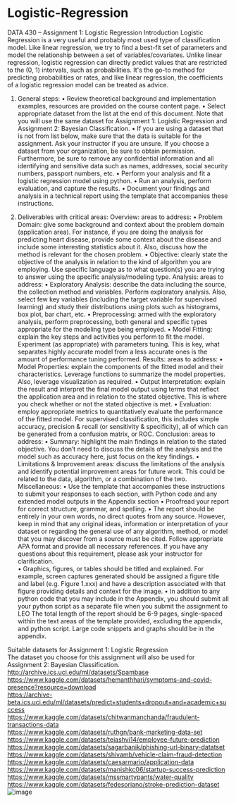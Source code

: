 # Logistic-Regression

DATA 430 – Assignment 1: Logistic Regression
Introduction
Logistic Regression is a very useful and probably most used type of classification model. Like linear regression, we try to find a best-fit set of parameters and model the relationship between a set of variables/covariates.  Unlike linear regression, logistic regression can directly predict values that are restricted to the (0, 1) intervals, such as probabilities. It's the go-to method for predicting probabilities or rates, and like linear regression, the coefficients of a logistic regression model can be treated as advice. 
1.	General steps:
•	Review theoretical background and implementation examples, resources are provided on the course content page.
•	Select appropriate dataset from the list at the end of this document.  Note that you will use the same dataset for Assignment 1: Logistic Regression and Assignment 2: Bayesian Classification.
•	If you are using a dataset that is not from list below, make sure that the data is suitable for the assignment. Ask your instructor if you are unsure. If you choose a dataset from your organization, be sure to obtain permission. Furthermore, be sure to remove any confidential information and all identifying and sensitive data such as names, addresses, social security numbers, passport numbers, etc.
•	Perform your analysis and fit a logistic regression model using python.
•	Run an analysis, perform evaluation, and capture the results.
•	Document your findings and analysis in a technical report using the template that accompanies these instructions.

2.	Deliverables with critical areas:
Overview: areas to address:
•	Problem Domain: give some background and context about the problem domain (application area). For instance, if you are doing the analysis for predicting heart disease, provide some context about the disease and include some interesting statistics about it. Also, discuss how the method is relevant for the chosen problem.
•	Objective: clearly state the objective of the analysis in relation to the kind of algorithm you are employing. Use specific language as to what question(s) you are trying to answer using the specific analysis/modeling type. 
Analysis: areas to address:
•	Exploratory Analysis: describe the data including the source, the collection method and variables. Perform exploratory analysis. Also, select few key variables (including the target variable for supervised learning) and study their distributions using plots such as histograms, box plot, bar chart, etc. 
•	Preprocessing: armed with the exploratory analysis, perform preprocessing, both general and specific types appropriate for the modeling type being employed. 
•	Model Fitting: explain the key steps and activities you perform to fit the model. Experiment (as appropriate) with parameters tuning. This is key, what separates highly accurate model from a less accurate ones is the amount of performance tuning performed. 
Results: areas to address:
•	Model Properties: explain the components of the fitted model and their characteristics. Leverage functions to summarize the model properties. Also, leverage visualization as required.
•	Output Interpretation: explain the result and interpret the final model output using terms that reflect the application area and in relation to the stated objective. This is where you check whether or not the stated objective is met. 
•	Evaluation: employ appropriate metrics to quantitatively evaluate the performance of the fitted model. For supervised classification, this includes simple accuracy, precision & recall (or sensitivity & specificity), all of which can be generated from a confusion matrix, or ROC. 
Conclusion: areas to address:
•	Summary: highlight the main findings in relation to the stated objective. You don’t need to discuss the details of the analysis and the model such as accuracy here, just focus on the key findings. 
•	Limitations & Improvement areas: discuss the limitations of the analysis and identify potential improvement areas for future work. This could be related to the data, algorithm, or a combination of the two.
Miscellaneous: 
•	Use the template that accompanies these instructions to submit your responses to each section, with Python code and any extended model outputs in the Appendix section
•	Proofread your report for correct structure, grammar, and spelling. 
•	The report should be entirely in your own words, no direct quotes from any source.  However, keep in mind that any original ideas, information or interpretation of your dataset or regarding the general use of any algorithm, method, or model that you may discover from a source must be cited.  Follow appropriate APA format and provide all necessary references.  If you have any questions about this requirement, please ask your instructor for clarification.  
•	Graphics, figures, or tables should be titled and explained. For example, screen captures generated should be assigned a figure title and label (e.g. Figure 1.xxx) and have a description associated with that figure providing details and context for the image.
•	In addition to any python code that you may include in the Appendix, you should submit all your python script as a separate file when you submit the assignment to LEO
The total length of the report should be 6-9 pages, single-spaced within the text areas of the template provided, excluding the appendix, and python script. Large code snippets and graphs should be in the appendix.

Suitable datasets for Assignment 1: Logistic Regression  
The dataset you choose for this assignment will also be used for Assignment 2: Bayesian Classification.
http://archive.ics.uci.edu/ml/datasets/Spambase  
https://www.kaggle.com/datasets/hemanthhari/symptoms-and-covid-presence?resource=download  
https://archive-beta.ics.uci.edu/ml/datasets/predict+students+dropout+and+academic+success  
https://www.kaggle.com/datasets/chitwanmanchanda/fraudulent-transactions-data  
https://www.kaggle.com/datasets/ruthgn/bank-marketing-data-set  
https://www.kaggle.com/datasets/tejashvi14/employee-future-prediction  
https://www.kaggle.com/datasets/sagarbanik/phishing-url-binary-datatset  
https://www.kaggle.com/datasets/shivamb/vehicle-claim-fraud-detection  
https://www.kaggle.com/datasets/caesarmario/application-data  
https://www.kaggle.com/datasets/manishkc06/startup-success-prediction  
https://www.kaggle.com/datasets/mssmartypants/water-quality  
https://www.kaggle.com/datasets/fedesoriano/stroke-prediction-dataset  
![image](https://user-images.githubusercontent.com/127274841/224193262-b2fa23f5-4752-4007-8d1f-f2037fa293e1.png)
